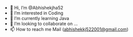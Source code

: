 - 👋 Hi, I’m @Abhishekjha52
- 👀 I’m interested in Coding
- 🌱 I’m currently learning Java
- 💞️ I’m looking to collaborate on ...
- 📫 How to reach me Mail (abhishekkj522001@gmail.com)

<!---
Abhishekjha52/Abhishekjha52 is a ✨ special ✨ repository because its `README.md` (this file) appears on your GitHub profile.
You can click the Preview link to take a look at your changes.
--->
